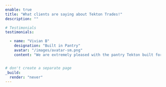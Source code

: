 ```yaml
---
enable: true
title: "What clients are saying about Tekton Trades!"
description: ""

# Testimonials
testimonials:

  - name: "Vivian B"
    designation: "Built in Pantry"
    avatar: "/images/avatar-sm.png"
    content: "We are extremely pleased with the pantry Tekton built for us. Replacing the corugated shelving in our pantry with maple shelves completely changed our entry hallway. It went from an eyesore with doors that could never close, to a closet that is closeable and visually appealing when we open them to get what we need."


# don't create a separate page
_build:
  render: "never"
---
```

